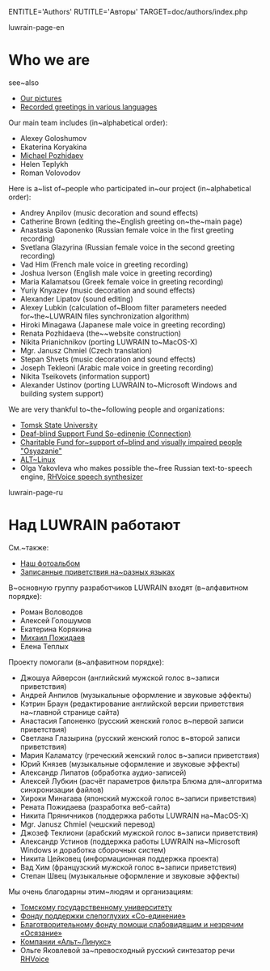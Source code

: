 
ENTITLE='Authors'
RUTITLE='Авторы'
TARGET=doc/authors/index.php

luwrain-page-en

# Who we are

see~also

* [Our pictures](local:/community/album/)
* [Recorded greetings in various languages](http://download.luwrain.org/media/greeting/langs/)

Our main team includes (in~alphabetical order):

* Alexey Goloshumov
* Ekaterina Koryakina
* [Michael Pozhidaev](http://marigostra.com)
* Helen Teplykh
* Roman Volovodov

Here is a~list of~people who participated in~our project (in~alphabetical order):

* Andrey Anpilov (music decoration and sound effects)
* Catherine Brown (editing the~English greeting on~the~main page)
* Anastasia Gaponenko (Russian female voice in the first greeting recording) 
* Svetlana Glazyrina (Russian female voice in the second greeting recording)
* Vad Him   (French male voice in greeting recording)
* Joshua Iverson (English male voice in greeting recording)
* Maria Kalamatsou  (Greek female voice in greeting recording)
* Yuriy Knyazev (music decoration and sound effects)
* Alexander Lipatov (sound editing)
* Alexey Lubkin (calculation of~Bloom filter parameters needed for~the~LUWRAIN files synchronization algorithm)
* Hiroki Minagawa (Japanese male voice in greeting recording)
* Renata Pozhidaeva (the~~website construction)
* Nikita Prianichnikov (porting LUWRAIN to~MacOS-X)
* Mgr. Janusz Chmiel (Czech translation)
* Stepan Shvets (music decoration and sound effects)
* Joseph Tekleoni (Arabic  male voice in greeting recording)
* Nikita Tseikovets (information support)
* Alexander Ustinov (porting LUWRAIN to~Microsoft Windows and building system support)

We are very thankful to~the~following people and organizations:

* [Tomsk State University](http://tsu.ru/)
* [Deaf-blind Support Fund So-edinenie (Connection)](http://so-edinenie.org/)
* [Charitable Fund for~support of~blind and visually impaired people "Osyazanie"](http://www.bf-osyazanie.ru/)
* [ALT~Linux](http://altlinux.com/)
* Olga Yakovleva who makes possible the~free Russian text-to-speech engine, 
[RHVoice speech synthesizer](http://github.com/Olga-Yakovleva/RHVoice)

luwrain-page-ru

# Над LUWRAIN работают

См.~также:

* [Наш фотоальбом](local:/community/album/)
* [Записанные приветствия на~разных языках](http://download.luwrain.org/media/greeting/langs/)

В~основную группу разработчиков LUWRAIN входят (в~алфавитном порядке):

* Роман Воловодов
* Алексей Голошумов
* Екатерина Корякина
* [Михаил Пожидаев](http://marigostra.ru)
* Елена Теплых

Проекту помогали (в~алфавитном порядке):

* Джошуа Айверсон (английский мужской голос в~записи приветствия)
* Андрей Анпилов (музыкальные оформление и звуковые эффекты)
* Кэтрин Браун (редактирование английской версии приветствия на~главной странице сайта)
* Анастасия Гапоненко (русский женский  голос в~первой записи приветствия)
* Светлана Глазырина (русский женский  голос в~второй записи приветствия)
* Мария Каламатсу (греческий женский  голос в~записи приветствия)
* Юрий Князев (музыкальные оформление и звуковые эффекты)
* Александр Липатов (обработка аудио-записей)
* Алексей Лубкин (расчёт параметров фильтра Блюма для~алгоритма синхронизации файлов)
* Хироки Минагава (японский  мужской голос в~записи приветствия)
* Рената Пожидаева (разработка веб-сайта)
* Никита Пряничников (поддержка работы LUWRAIN на~MacOS-X)
* Mgr. Janusz Chmiel (чешский перевод)
* Джозеф Теклиони (арабский мужской голос в~записи приветствия)
* Александр Устинов (поддержка работы LUWRAIN на~Microsoft Windows и доработка сборочных систем)
* Никита Цейковец (информационная поддержка проекта)
* Вад Хим   (французский мужской голос в~записи приветствия)
* Степан Швец (музыкальные оформление и звуковые эффекты)

Мы очень благодарны этим~людям и организациям:

* [Томскому государственному университету](http://tsu.ru/)
* [Фонду поддержки слепоглухих «Со-единение»](http://so-edinenie.org/)
* [Благотворительному фонду помощи слабовидящим и незрячим «Осязание»](http://www.bf-osyazanie.ru/)
* [Компании «Альт~Линукс»](http://altlinux.ru)
* Ольге Яковлевой за~превосходный русский синтезатор речи [RHVoice](http://github.com/Olga-Yakovleva/RHVoice )

